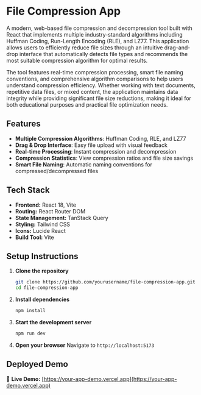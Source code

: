 # File Compression App

A modern, web-based file compression and decompression tool built with React that implements multiple industry-standard algorithms including Huffman Coding, Run-Length Encoding (RLE), and LZ77. This application allows users to efficiently reduce file sizes through an intuitive drag-and-drop interface that automatically detects file types and recommends the most suitable compression algorithm for optimal results.

The tool features real-time compression processing, smart file naming conventions, and comprehensive algorithm comparisons to help users understand compression efficiency. Whether working with text documents, repetitive data files, or mixed content, the application maintains data integrity while providing significant file size reductions, making it ideal for both educational purposes and practical file optimization needs.

## Features

- **Multiple Compression Algorithms**: Huffman Coding, RLE, and LZ77
- **Drag & Drop Interface**: Easy file upload with visual feedback
- **Real-time Processing**: Instant compression and decompression
- **Compression Statistics**: View compression ratios and file size savings
- **Smart File Naming**: Automatic naming conventions for compressed/decompressed files

## Tech Stack

- **Frontend:** React 18, Vite
- **Routing:** React Router DOM
- **State Management:** TanStack Query
- **Styling:** Tailwind CSS
- **Icons:** Lucide React
- **Build Tool:** Vite

## Setup Instructions

1. **Clone the repository**
   ```bash
   git clone https://github.com/yourusername/file-compression-app.git
   cd file-compression-app
   ```

2. **Install dependencies**
   ```bash
   npm install
   ```

3. **Start the development server**
   ```bash
   npm run dev
   ```

4. **Open your browser**
   Navigate to `http://localhost:5173`

## Deployed Demo

🔗 **Live Demo:** [https://your-app-demo.vercel.app](https://your-app-demo.vercel.app)
```